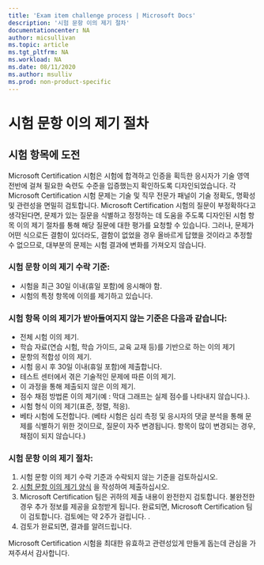 ```yaml
---
title: 'Exam item challenge process | Microsoft Docs'
description: '시험 문항 이의 제기 절차'
documentationcenter: NA
author: micsullivan
ms.topic: article
ms.tgt_pltfrm: NA
ms.workload: NA
ms.date: 08/11/2020
ms.author: msulliv
ms.prod: non-product-specific
---
```

# 시험 문항 이의 제기 절차

## 시험 항목에 도전

Microsoft Certification 시험은 시험에 합격하고 인증을 획득한 응시자가 기술 영역 전반에 걸쳐 필요한 숙련도 수준을 입증했는지 확인하도록 디자인되었습니다. 각 Microsoft Certification 시험 문제는 기술 및 직무 전문가 패널이 기술 정확도, 명확성 및 관련성을 면밀히 검토합니다. Microsoft Certification 시험의 질문이 부정확하다고 생각된다면, 문제가 있는 질문을 식별하고 정정하는 데 도움을 주도록 디자인된 시험 항목 이의 제기 절차를 통해 해당 질문에 대한 평가를 요청할 수 있습니다. 그러나, 문제가 어떤 식으로든 결함이 있더라도, 결함이 없었을 경우 올바르게 답했을 것이라고 추정할 수 없으므로, 대부분의 문제는 시험 결과에 변화를 가져오지 않습니다.

### 시험 문항 이의 제기 수락 기준:

- 시험을 최근 30일 이내(휴일 포함)에 응시해야 함.
- 시험의 특정 항목에 이의를 제기하고 있습니다.

### 시험 항목 이의 제기가 받아들여지지 않는 기준은 다음과 같습니다:

- 전체 시험 이의 제기.
- 학습 자료(연습 시험, 학습 가이드, 교육 교재 등)를 기반으로 하는 이의 제기
- 문항의 적합성 이의 제기.
- 시험 응시 후 30일 이내(휴일 포함)에 제출합니다.
- 테스트 센터에서 겪은 기술적인 문제에 따른 이의 제기.
- 이 과정을 통해 제출되지 않은 이의 제기.
- 점수 채점 방법론 이의 제기(예 : 막대 그래프는 실제 점수를 나타내지 않습니다.).
- 시험 형식 이의 제기(표준, 정렬, 적응).
- 베타 시험에 도전합니다. (베타 시험은 심리 측정 및 응시자의 댓글 분석을 통해 문제를 식별하기 위한 것이므로, 질문이 자주 변경됩니다. 항목이 많이 변경되는 경우, 채점이 되지 않습니다.)

### 시험 문항 이의 제기 절차:

1. 시험 문항 이의 제기 수락 기준과 수락되지 않는 기준을 검토하십시오.
2. [시험 문항 이의 제기 양식](https://forms.office.com/Pages/ResponsePage.aspx?id=v4j5cvGGr0GRqy180BHbR9SQgdTBB3hHnpJO6XSRH7RURDkwT0FBRjQ5TVpFMjZXMTUzOElISVdTTS4u) 을 작성하여 제출하십시오.
3. Microsoft Certification 팀은 귀하의 제출 내용이 완전한지 검토합니다. 불완전한 경우 추가 정보를 제공을 요청받게 됩니다. 완료되면, Microsoft Certification 팀이 검토합니다. 검토에는 약 2주가 걸립니다. .
4. 검토가 완료되면, 결과를 알려드립니다. 

Microsoft Certification 시험을 최대한 유효하고 관련성있게 만들게 돕는데 관심을 가져주셔서 감사합니다. 
